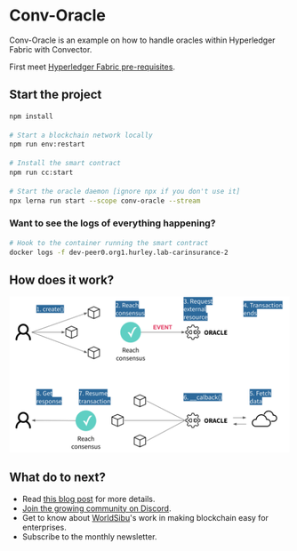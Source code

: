 # Conv-Oracle

Conv-Oracle is an example on how to handle oracles within Hyperledger Fabric with Convector.

First meet [Hyperledger Fabric pre-requisites](https://docs.worldsibu.com/convector#prerequisites).

## Start the project

```bash
npm install

# Start a blockchain network locally
npm run env:restart

# Install the smart contract
npm run cc:start

# Start the oracle daemon [ignore npx if you don't use it]
npx lerna run start --scope conv-oracle --stream
```

### Want to see the logs of everything happening?

```bash
# Hook to the container running the smart contract
docker logs -f dev-peer0.org1.hurley.lab-carinsurance-2
```

## How does it work?

![Diagram](/images/diagram.png)

## What do to next?

- Read [this blog post](https://medium.com/worldsibu/oracles-for-hyperledger-fabric-with-convector-suite-70a67409409b) for more details.
- [Join the growing community on Discord](https://worldsibu.tech/convector-community?ref=convoracle).
- Get to know about [WorldSibu](https://worldsibu.tech/?ref=convoracle)'s work in making blockchain easy for enterprises.
- Subscribe to the monthly newsletter.
